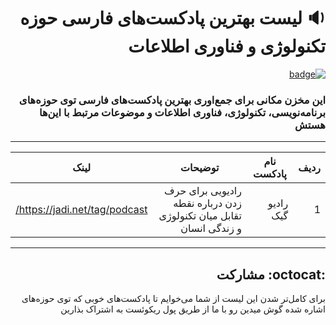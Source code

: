 <div dir="rtl">

#  :sound: لیست بهترین پادکست‌های فارسی حوزه تکنولوژی و فناوری‌ اطلاعات 

[![badge](https://img.shields.io/badge/AWESOME-Persian%20Podcasts-orange.svg)](https://github.com/Ashkan-rmk/awesome-persian-podcasts)

### این مخزن مکانی برای جمع‌اوری بهترین پادکست‌های فارسی توی حوزه‌های برنامه‌نویسی، تکنولوژی، فناوری اطلاعات و موضوعات مرتبط با این‌ها هستش

***

ردیف | نام پادکست | توضیحات | لینک
--- | --- | ---| ---
1 | رادیو گیک | رادیویی برای حرف زدن درباره نقطه تقابل میان تکنولوژی و زندگی انسان | https://jadi.net/tag/podcast/

***

## :octocat: مشارکت

برای کامل‌تر شدن این لیست از شما می‌خوایم تا پادکست‌های خوبی که توی حوزه‌های اشاره شده گوش میدین رو با ما از طریق پول ریکوئست به اشتراک بذارین 

</div>